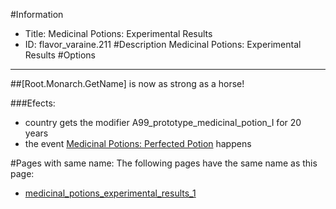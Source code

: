 #Information
 - Title: Medicinal Potions: Experimental Results
 - ID: flavor_varaine.211
#Description
Medicinal Potions: Experimental Results
#Options

___
##[Root.Monarch.GetName] is now as strong as a horse!

###Efects:<ul><li>country gets the modifier A99_prototype_medicinal_potion_I for 20 years</li><li>the event [Medicinal Potions: Perfected Potion](../events/medicinal_potions_perfected_potion.md) happens</li></ul>


#Pages with same name:
The following pages have the same name as this page:
 - [medicinal_potions_experimental_results_1](medicinal_potions_experimental_results_1.md)
